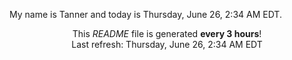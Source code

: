 My name is Tanner and today is Thursday, June 26, 2:34 AM EDT.

<p align="center">This <i>README</i> file is generated <b>every 3 hours</b>!</br>Last refresh: Thursday, June 26, 2:34 AM EDT<br /></p>
